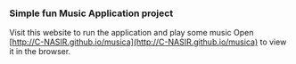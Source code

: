 ### Simple fun Music Application project

Visit this website to run the application and play some music 
Open [http://C-NASIR.github.io/musica](http://C-NASIR.github.io/musica) to view it in the browser.

